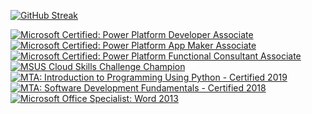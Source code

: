  
[![GitHub Streak](https://streak-stats.demolab.com?user=StevenRomero98&theme=discord-old-blurple&hide_border=true)](https://git.io/streak-stats)

  
<!--START_SECTION:badges-->
[![Microsoft Certified: Power Platform Developer Associate](https://images.credly.com/size/110x110/images/2723937e-7860-4f43-bd2b-3c143b913c3b/power-platform-developer-600x600.png)](http://www.credly.com/badges/edcf1aa8-0410-41c1-a6d7-0af20f359cce "Microsoft Certified: Power Platform Developer Associate")
[![Microsoft Certified: Power Platform App Maker Associate](https://images.credly.com/size/110x110/images/60030167-ab95-46aa-8391-c069102e5602/power-platform-app-maker-600x600.png)](http://www.credly.com/badges/1e7a9317-1b65-4dd2-8231-0e8cc0840241 "Microsoft Certified: Power Platform App Maker Associate")
[![Microsoft Certified: Power Platform Functional Consultant Associate](https://images.credly.com/size/110x110/images/243ab956-2af5-4abd-8b91-27bc580f17ae/power-platform-functional-consultant-600x600__1_.png)](http://www.credly.com/badges/0430f5c8-7f09-4284-8d1a-221fbe0d3ac7 "Microsoft Certified: Power Platform Functional Consultant Associate")
[![MSUS Cloud Skills Challenge Champion](https://images.credly.com/size/110x110/images/1dc3a4b2-95e0-4a24-9030-1c1bf7274f02/Cloud_Skills_Champion_Badge.png)](http://www.credly.com/badges/3ad21852-6c06-4f51-aa5c-8fb6a9ad4589 "MSUS Cloud Skills Challenge Champion")
[![MTA: Introduction to Programming Using Python - Certified 2019](https://images.credly.com/size/110x110/images/8d1a9575-14eb-494a-9af5-cfc154c2bd59/MTA-Introduction-to-Programming-using-Python-2019.png)](http://www.credly.com/badges/b853d60d-5773-4eaa-a1a7-3f77966a134f "MTA: Introduction to Programming Using Python - Certified 2019")
[![MTA: Software Development Fundamentals - Certified 2018](https://images.credly.com/size/110x110/images/ae9dd68f-eccc-4a5a-8932-787125ac1f8a/MTA-Software-Development-Fundamentals-2018.png)](http://www.credly.com/badges/b153b2d7-42d3-46ea-97a2-2f4ccc7167de "MTA: Software Development Fundamentals - Certified 2018")
[![Microsoft Office Specialist: Word 2013](https://images.credly.com/size/110x110/images/16bc9e00-43a7-421c-a775-a990fbc590ac/MOS_Word.png)](http://www.credly.com/badges/13914680-7100-4d4f-b2ab-d52876de062c "Microsoft Office Specialist: Word 2013")
<!--END_SECTION:badges-->


